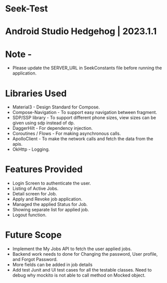# Seek-Test

# Android Studio Hedgehog | 2023.1.1

# Note -
* Please update the SERVER_URL in SeekConstants file before running the application.

# Libraries Used

* Material3 - Design Standard for Compose.
* Compose-Navigation - To support easy navigation between fragment.
* SDP/SSP library - To support different phone sizes, view sizes can be given using sdp instead of dp.
* DaggerHilt - For dependency injection.
* Coroutines / Flows - For making asynchronous calls.
* ApolloClient - To make the network calls and fetch the data from the apis.
* OkHttp - Logging.

# Features Provided

* Login Screen to authenticate the user.
* Listing of Active Jobs.
* Detail screen for Job.
* Apply and Revoke job application.
* Managed the applied Status for Job.
* Showing separate list for applied job.
* Logout function.

# Future Scope

* Implement the My Jobs API to fetch the user applied jobs.
* Backend work needs to done for Changing the password, User profile, and Forgot Password.
* More fields can be added in job details
* Add test Junit and UI test cases for all the testable classes. Need to debug why mockito is not able to call method on Mocked object.